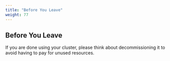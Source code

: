 ```yaml
---
title: "Before You Leave"
weight: 77
---
```


## Before You Leave
If you are done using your cluster, please think about decommissioning it to avoid having to pay for unused resources.
